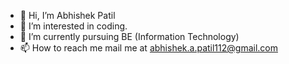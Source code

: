 - 👋 Hi, I’m Abhishek Patil
- 👀 I’m interested in coding.
- 🌱 I’m currently pursuing BE (Information Technology)
- 📫 How to reach me mail me at abhishek.a.patil112@gmail.com

<!---
Abhip32/Abhip32 is a ✨ special ✨ repository because its `README.md` (this file) appears on your GitHub profile.
You can click the Preview link to take a look at your changes.
--->
